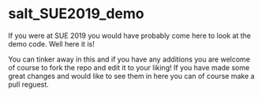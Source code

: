# salt_SUE2019_demo	

 If you were at SUE 2019 you would have probably come here to look at the demo code. Well here it is!	

 You can tinker away in this and if you have any additions you are welcome of course to fork the repo and edit it to your liking! If you have made some great changes and would like to see them in here you can of course make a pull reguest.
